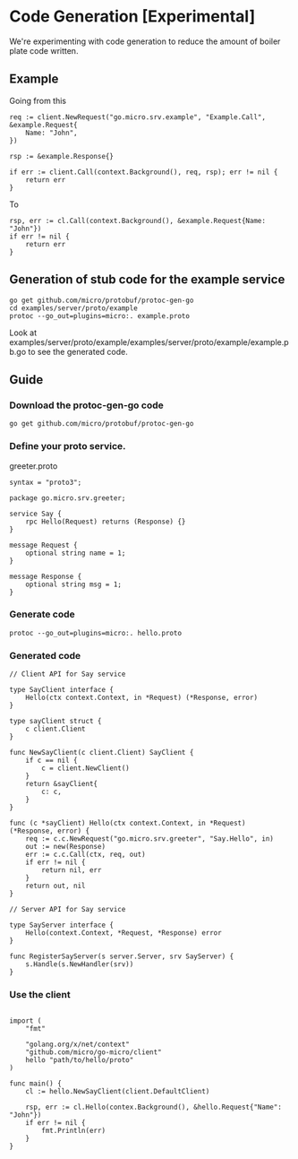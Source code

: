 # Code Generation [Experimental]

We're experimenting with code generation to reduce the amount of boiler plate code written.

## Example

Going from this
```golang
req := client.NewRequest("go.micro.srv.example", "Example.Call", &example.Request{
	Name: "John",
})

rsp := &example.Response{}

if err := client.Call(context.Background(), req, rsp); err != nil {
	return err
}
```

To

```golang
rsp, err := cl.Call(context.Background(), &example.Request{Name: "John"})
if err != nil {
	return err
}
```

## Generation of stub code for the example service

```shell
go get github.com/micro/protobuf/protoc-gen-go
cd examples/server/proto/example
protoc --go_out=plugins=micro:. example.proto
```

Look at examples/server/proto/example/examples/server/proto/example/example.pb.go 
to see the generated code.

## Guide

### Download the protoc-gen-go code

```shell
go get github.com/micro/protobuf/protoc-gen-go
```

### Define your proto service.

greeter.proto
```shell
syntax = "proto3";

package go.micro.srv.greeter;

service Say {
	rpc Hello(Request) returns (Response) {}
}

message Request {
	optional string name = 1;
}

message Response {
	optional string msg = 1;
}
```

### Generate code

```shell
protoc --go_out=plugins=micro:. hello.proto
```

### Generated code

```shell
// Client API for Say service

type SayClient interface {
	Hello(ctx context.Context, in *Request) (*Response, error)
}

type sayClient struct {
	c client.Client
}

func NewSayClient(c client.Client) SayClient {
	if c == nil {
		c = client.NewClient()
	}
	return &sayClient{
		c: c,
	}
}

func (c *sayClient) Hello(ctx context.Context, in *Request) (*Response, error) {
	req := c.c.NewRequest("go.micro.srv.greeter", "Say.Hello", in)
	out := new(Response)
	err := c.c.Call(ctx, req, out)
	if err != nil {
		return nil, err
	}
	return out, nil
}

// Server API for Say service

type SayServer interface {
	Hello(context.Context, *Request, *Response) error
}

func RegisterSayServer(s server.Server, srv SayServer) {
	s.Handle(s.NewHandler(srv))
}
```

### Use the client
```golang

import (
	"fmt"

	"golang.org/x/net/context"
	"github.com/micro/go-micro/client"
	hello "path/to/hello/proto"
)

func main() {
	cl := hello.NewSayClient(client.DefaultClient)

	rsp, err := cl.Hello(contex.Background(), &hello.Request{"Name": "John"})
	if err != nil {
		fmt.Println(err)
	}
}
```
